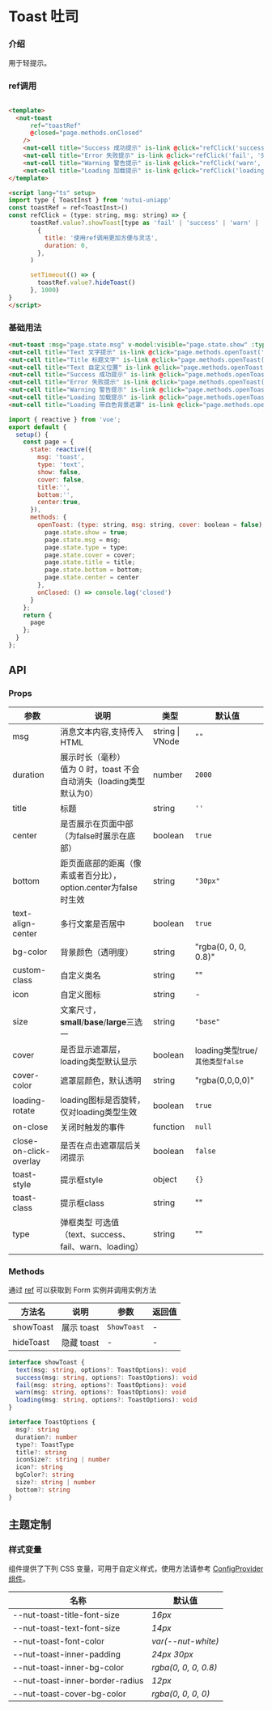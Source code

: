 # Toast 吐司

### 介绍

用于轻提示。

### ref调用

```html

<template>
  <nut-toast
      ref="toastRef"
      @closed="page.methods.onClosed"
    />
    <nut-cell title="Success 成功提示" is-link @click="refClick('success', '成功提示')" />
    <nut-cell title="Error 失败提示" is-link @click="refClick('fail', '失败提示')" />
    <nut-cell title="Warning 警告提示" is-link @click="refClick('warn', '警告提示')" />
    <nut-cell title="Loading 加载提示" is-link @click="refClick('loading', '加载中')" />
</template>

<script lang="ts" setup>
import type { ToastInst } from 'nutui-uniapp'
const toastRef = ref<ToastInst>()
const refClick = (type: string, msg: string) => {
      toastRef.value?.showToast[type as 'fail' | 'success' | 'warn' | 'loading'](msg,
        {
          title: '使用ref调用更加方便与灵活',
          duration: 0,
        },
      )

      setTimeout(() => {
        toastRef.value?.hideToast()
      }, 1000)
}
</script>

```

### 基础用法

``` html
<nut-toast :msg="page.state.msg" v-model:visible="page.state.show" :type="page.state.type" @closed="page.methods.onClosed" :cover="page.state.cover" />
<nut-cell title="Text 文字提示" is-link @click="page.methods.openToast('text','网络失败，请稍后再试~')"></nut-cell>
<nut-cell title="Title 标题文字" is-link @click="page.methods.openToast('text', '网络失败，请稍后再试~',false,'标题文字')" ></nut-cell>
<nut-cell title="Text 自定义位置" is-link @click="page.methods.openToast('text', '自定义位置',false,'','20%',false)"></nut-cell>
<nut-cell title="Success 成功提示" is-link @click="page.methods.openToast('success','成功提示')"></nut-cell>
<nut-cell title="Error 失败提示" is-link @click="page.methods.openToast('fail','失败提示')"></nut-cell>
<nut-cell title="Warning 警告提示" is-link @click="page.methods.openToast('warn','警告提示')"></nut-cell>
<nut-cell title="Loading 加载提示" is-link @click="page.methods.openToast('loading','加载中')"></nut-cell>
<nut-cell title="Loading 带白色背景遮罩" is-link @click="page.methods.openToast('loading','加载中',true)"></nut-cell>
```

``` javascript
import { reactive } from 'vue';
export default {
  setup() {
    const page = {
      state: reactive({
        msg: 'toast',
        type: 'text',
        show: false,
        cover: false,
        title:'',
        bottom:'',
        center:true,
      }),
      methods: {
        openToast: (type: string, msg: string, cover: boolean = false) => {
          page.state.show = true;
          page.state.msg = msg;
          page.state.type = type;
          page.state.cover = cover;
          page.state.title = title;
          page.state.bottom = bottom;
          page.state.center = center
        },
        onClosed: () => console.log('closed')
      }
    };
    return {
      page
    };
  }
};
```

## API

### Props

| 参数                   | 说明                                                                    | 类型            | 默认值                        |
|------------------------|-------------------------------------------------------------------------|-----------------|-------------------------------|
| msg                    | 消息文本内容,支持传入HTML                                               | string \| VNode | `""`                            |
| duration               | 展示时长（毫秒）<br>值为 0 时，toast 不会自动消失（loading类型默认为0） | number          | `2000`                          |
| title                  | 标题                                                                    | string          | `''`                            |
| center                 | 是否展示在页面中部（为false时展示在底部）                               | boolean         | `true`                          |
| bottom                 | 距页面底部的距离（像素或者百分比），option.center为false时生效          | string          | `"30px"`                       |
| text-align-center      | 多行文案是否居中                                                        | boolean         | `true`                          |
| bg-color               | 背景颜色（透明度）                                                      | string          | "rgba(0, 0, 0, 0.8)"          |
| custom-class           | 自定义类名                                                              | string          | ""                            |
| icon                   | 自定义图标                            | string       | -                             |
| size                   | 文案尺寸，**small**/**base**/**large**三选一                            | string          | `"base"`                        |
| cover                  | 是否显示遮罩层，loading类型默认显示                                     | boolean         | loading类型true/`其他类型false` |
| cover-color            | 遮罩层颜色，默认透明                                                    | string          | "rgba(0,0,0,0)"               |
| loading-rotate         | loading图标是否旋转，仅对loading类型生效                                | boolean         | `true`                          |
| on-close               | 关闭时触发的事件                                                        | function        | `null`                          |
| close-on-click-overlay | 是否在点击遮罩层后关闭提示                                              | boolean         | `false`                         |
| toast-style            | 提示框style                                                             | object          | `{}`                            |
| toast-class            | 提示框class                                                             | string          | ""                            |
| type                   | 弹框类型 可选值（text、success、fail、warn、loading）                   | string          | ""                            |

### Methods

通过 [ref](https://vuejs.org/guide/essentials/template-refs.html#template-refs) 可以获取到 Form 实例并调用实例方法

| 方法名   | 说明                                                               | 参数                                      | 返回值 |
|----------|--------------------------------------------------------------------|-------------------------------------------|--------|
| showToast   | 展示 toast                                             | `ShowToast`                                         | -      |
| hideToast    | 隐藏 toast                                                        | -                                         | -      |

```ts
interface showToast {
  text(msg: string, options?: ToastOptions): void
  success(msg: string, options?: ToastOptions): void
  fail(msg: string, options?: ToastOptions): void
  warn(msg: string, options?: ToastOptions): void
  loading(msg: string, options?: ToastOptions): void
}

interface ToastOptions {
  msg?: string
  duration?: number
  type?: ToastType
  title?: string
  iconSize?: string | number
  icon?: string
  bgColor?: string
  size?: string | number
  bottom?: string
}
```

## 主题定制

### 样式变量

组件提供了下列 CSS 变量，可用于自定义样式，使用方法请参考 [ConfigProvider 组件](/components/basic/configprovider)。

| 名称                            | 默认值               |
|---------------------------------|----------------------|
| --nut-toast-title-font-size     | _16px_               |
| --nut-toast-text-font-size      | _14px_               |
| --nut-toast-font-color          | _var(--nut-white)_   |
| --nut-toast-inner-padding       | _24px 30px_          |
| --nut-toast-inner-bg-color      | _rgba(0, 0, 0, 0.8)_ |
| --nut-toast-inner-border-radius | _12px_               |
| --nut-toast-cover-bg-color      | _rgba(0, 0, 0, 0)_   |
